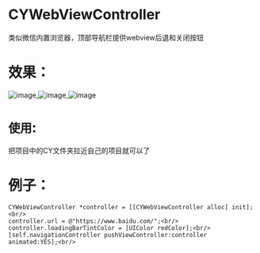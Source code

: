 # CYWebViewController
类似微信内置浏览器，顶部导航栏提供webview后退和关闭按钮 

效果：
===
![image](https://github.com/wheying/CYWebViewController/blob/master/Screenshot/1.PNG),![image](https://github.com/wheying/CYWebViewController/blob/master/Screenshot/2.PNG),![image](https://github.com/wheying/CYWebViewController/blob/master/Screenshot/3.PNG)

`使用`:
===
把项目中的CY文件夹拉近自己的项目就可以了

例子：
=====
```
CYWebViewController *controller = [[CYWebViewController alloc] init];<br/>
controller.url = @"https://www.baidu.com/";<br/>
controller.loadingBarTintColor = [UIColor redColor];<br/>
[self.navigationController pushViewController:controller animated:YES];<br/>
```
